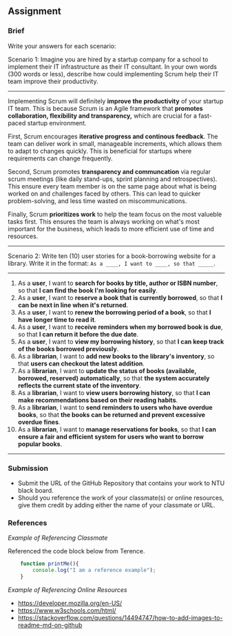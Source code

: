 ## Assignment

### Brief

Write your answers for each scenario:

Scenario 1:
Imagine you are hired by a startup company for a school to implement their IT infrastructure as their IT consultant. In your own words (300 words or less), describe how could implementing Scrum help their IT team improve their productivity.

---

Implementing Scrum will definitely **improve the productivity** of your startup IT team. This is because Scrum is an Agile framework that **promotes collaboration, flexibility and transparency,** which are crucial for a fast-paced startup environment.

First, Scrum encourages **iterative progress and continous feedback**. The team can deliver work in small, manageable increments, which allows them to adapt to changes quickly. This is beneficial for startups where requirements can change frequently.

Second, Scrum promotes **transparency and communcation** via regular scrum meetings (like daily stand-ups, sprint planning and retrospectives). This ensure every team member is on the same page about what is being worked on and challenges faced by others. This can lead to quicker problem-solving, and less time wasted on miscommunications.

Finally, Scrum **prioritizes work** to help the team focus on the most valueble tasks first. This ensures the team is always working on what's most important for the business, which leads to more efficient use of time and resources.

---






Scenario 2:
Write ten (10) user stories for a book-borrowing website for a library. Write it in the format: `As a ____, I want to ____, so that _____`.

***
1. As a **user**, I want to **search for books by title, author or ISBN number**, so that **I can find the book I'm looking for easily**.  
2. As a **user**, I want to **reserve a book that is currently borrowed**, so that **I can be next in line when it's returned**.  
3. As a **user**, I want to **renew the borrowing period of a book**, so that **I have longer time to read it**.  
4. As a **user**, I want to **receive reminders when my borrowed book is due**, so that **I can return it before the due date**.  
5. As a **user**, I want to **view my borrowing history**, so that **I can keep track of the books borrowed previously**.  
6. As a **librarian**, I want to **add new books to the library's inventory**, so that **users can checkout the latest addition**.  
7. As a **librarian**, I want to **update the status of books (available, borrowed, reserved) automatically**, so that **the system accurately reflects the current state of the inventory**.  
8. As a **librarian**, I want to **view users borrowing history**, so that **I can make recommendations based on their reading habits**.  
9. As a **librarian**, I want to **send reminders to users who have overdue books**, so that **the books can be returned and prevent excessive overdue fines**.  
10. As a **librarian**, I want to **manage reservations for books**, so that **I can ensure a fair and efficient system for users who want to borrow popular books**.  

***


### Submission 

- Submit the URL of the GitHub Repository that contains your work to NTU black board.
- Should you reference the work of your classmate(s) or online resources, give them credit by adding either the name of your classmate or URL. 


### References

_Example of Referencing Classmate_

Referenced the code block below from Terence.
```js
    function printMe(){
        console.log("I am a reference example");
    }
```

_Example of Referencing Online Resources_

- https://developer.mozilla.org/en-US/
- https://www.w3schools.com/html/
- https://stackoverflow.com/questions/14494747/how-to-add-images-to-readme-md-on-github

